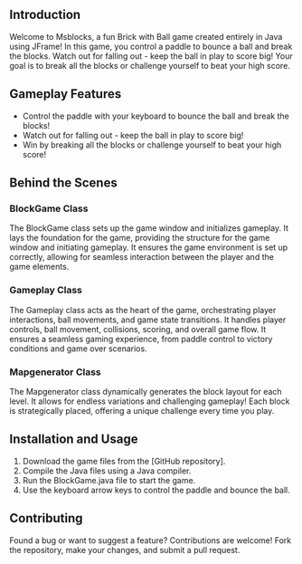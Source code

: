 ## Introduction

Welcome to Msblocks, a fun Brick with Ball game created entirely in Java using JFrame! In this game, you control a paddle to bounce a ball and break the blocks. Watch out for falling out - keep the ball in play to score big! Your goal is to break all the blocks or challenge yourself to beat your high score.

## Gameplay Features

- Control the paddle with your keyboard to bounce the ball and break the blocks!
- Watch out for falling out - keep the ball in play to score big!
- Win by breaking all the blocks or challenge yourself to beat your high score!

## Behind the Scenes

### BlockGame Class

The BlockGame class sets up the game window and initializes gameplay. It lays the foundation for the game, providing the structure for the game window and initiating gameplay. It ensures the game environment is set up correctly, allowing for seamless interaction between the player and the game elements.

### Gameplay Class

The Gameplay class acts as the heart of the game, orchestrating player interactions, ball movements, and game state transitions. It handles player controls, ball movement, collisions, scoring, and overall game flow. It ensures a seamless gaming experience, from paddle control to victory conditions and game over scenarios.

### Mapgenerator Class

The Mapgenerator class dynamically generates the block layout for each level. It allows for endless variations and challenging gameplay! Each block is strategically placed, offering a unique challenge every time you play.

## Installation and Usage

1. Download the game files from the [GitHub repository].
2. Compile the Java files using a Java compiler.
3. Run the BlockGame.java file to start the game.
4. Use the keyboard arrow keys to control the paddle and bounce the ball.

## Contributing

Found a bug or want to suggest a feature? Contributions are welcome! Fork the repository, make your changes, and submit a pull request.
 
